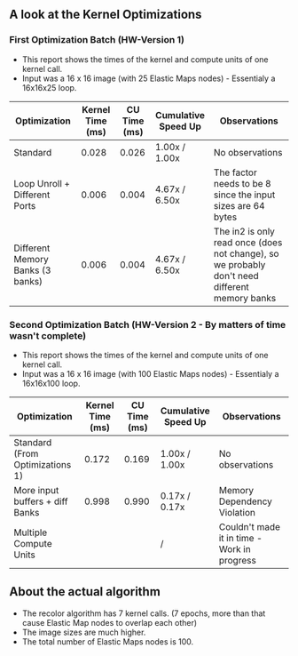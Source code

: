 ## A look at the Kernel Optimizations


### First Optimization Batch (HW-Version 1)
* This report shows the times of the kernel and compute units of one kernel call.
* Input was a 16 x 16 image (with 25 Elastic Maps nodes) - Essentialy a 16x16x25 loop.

| Optimization                     | Kernel Time (ms) | CU Time (ms) | Cumulative<br>Speed Up | Observations    |
| -------------------------------- | ---------------- | ------------ | ---------------------- | --------------- |
| Standard                         | 0.028            | 0.026        | 1.00x / 1.00x          | No observations |
| Loop Unroll + Different Ports    | 0.006            | 0.004        | 4.67x / 6.50x          | The factor needs to be 8 since the input sizes are 64 bytes | 
| Different Memory Banks (3 banks) | 0.006            | 0.004        | 4.67x / 6.50x          | The in2 is only read once (does not change), so we probably don't need different memory banks |


### Second Optimization Batch (HW-Version 2 - By matters of time wasn't complete)
* This report shows the times of the kernel and compute units of one kernel call.
* Input was a 16 x 16 image (with 100 Elastic Maps nodes) - Essentialy a 16x16x100 loop.

| Optimization                     | Kernel Time (ms) | CU Time (ms) | Cumulative<br>Speed Up | Observations    |
| -------------------------------- | ---------------- | ------------ | ---------------------- | --------------- |
| Standard (From Optimizations 1)  | 0.172            | 0.169        | 1.00x / 1.00x          | No observations |
| More input buffers + diff Banks  | 0.998            | 0.990        | 0.17x / 0.17x          | Memory Dependency Violation | 
| Multiple Compute Units           |                  |              |       /                | Couldn't made it in time - Work in progress |

## About the actual algorithm
* The recolor algorithm has 7 kernel calls. (7 epochs, more than that cause Elastic Map nodes to overlap each other)
* The image sizes are much higher.
* The total number of Elastic Maps nodes is 100.
